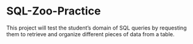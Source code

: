 # SQL-Zoo-Practice
This project will test the student’s domain of SQL queries by requesting them to retrieve and organize different pieces of data from a table.
